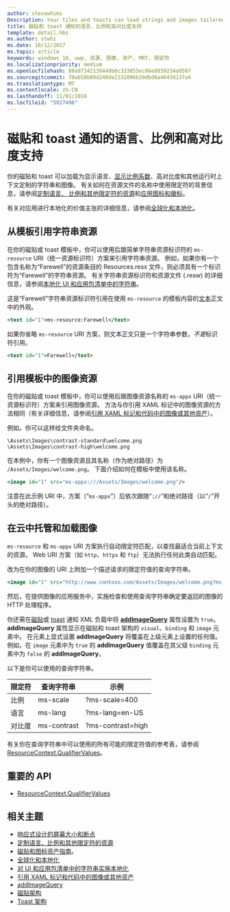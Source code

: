 ```yaml
---
author: stevewhims
Description: Your tiles and toasts can load strings and images tailored for display language, display scale factor, high contrast, and other runtime contexts.
title: 磁贴和 toast 通知的语言、比例和高对比度支持
template: detail.hbs
ms.author: stwhi
ms.date: 10/12/2017
ms.topic: article
keywords: windows 10, uwp, 资源, 图像, 资产, MRT, 限定符
ms.localizationpriority: medium
ms.openlocfilehash: 89a97342139449b6c333055ec66e8939234a9507
ms.sourcegitcommit: 70ab58b88d248de2332096b20dbd6a4643d137a4
ms.translationtype: MT
ms.contentlocale: zh-CN
ms.lasthandoff: 11/01/2018
ms.locfileid: "5927496"
---
```

# <a name="tile-and-toast-notification-support-for-language-scale-and-high-contrast"></a>磁贴和 toast 通知的语言、比例和高对比度支持

你的磁贴和 toast 可以加载为显示语言、[显示比例系数](../../layout/screen-sizes-and-breakpoints-for-responsive-design.md)、高对比度和其他运行时上下文定制的字符串和图像。 有关如何在资源文件的名称中使用限定符的背景信息，请参阅[定制语言、 比例和其他限定符的资源](../../../app-resources/tailor-resources-lang-scale-contrast.md)和[应用图标和徽标](/windows/uwp/design/style/app-icons-and-logos)。

有关对应用进行本地化的价值主张的详细信息，请参阅[全球化和本地化](../../globalizing/globalizing-portal.md)。

## <a name="refer-to-a-string-resource-from-a-template"></a>从模板引用字符串资源

在你的磁贴或 toast 模板中，你可以使用后跟简单字符串资源标识符的 `ms-resource` URI（统一资源标识符）方案来引用字符串资源。 例如，如果你有一个包含名称为“Farewell”的资源条目的 Resources.resx 文件，则必须具有一个标识符为“Farewell”的字符串资源。 有关字符串资源标识符和资源文件 (.resw) 的详细信息，请参阅[本地化 UI 和应用包清单中的字符串](../../../app-resources/localize-strings-ui-manifest.md)。

这是“Farewell”字符串资源标识符引用在使用 `ms-resource` 的模板内容的[文本](/uwp/schemas/tiles/tilesschema/element-text?branch=live)正文中的外观。

```xml
<text id="1">ms-resource:Farewell</text>
```

如果你省略 `ms-resource` URI 方案，则文本正文只是一个字符串参数，*不是*标识符引用。

```xml
<text id="1">Farewell</text>
```

## <a name="refer-to-an-image-resource-from-a-template"></a>引用模板中的图像资源

在你的磁贴或 toast 模板中，你可以使用后跟图像资源名称的 `ms-appx` URI（统一资源标识符）方案来引用图像资源。 方法与你引用 XAML 标记中的图像资源的方法相同（有关详细信息，请参阅[引用 XAML 标记和代码中的图像或其他资产](../../../app-resources/images-tailored-for-scale-theme-contrast.md#reference-an-image-or-other-asset-from-xaml-markup-and-code)）。

例如，你可以这样给文件夹命名。

```
\Assets\Images\contrast-standard\welcome.png
\Assets\Images\contrast-high\welcome.png
```

在本例中，你有一个图像资源且其名称（作为绝对路径）为 `/Assets/Images/welcome.png`。 下面介绍如何在模板中使用该名称。

```xml
<image id="1" src="ms-appx:///Assets/Images/welcome.png"/>
```

注意在此示例 URI 中，方案（“`ms-appx`”）后依次跟随“`://`”和绝对路径（以“`/`”开头的绝对路径）。

## <a name="hosting-and-loading-images-in-the-cloud"></a>在云中托管和加载图像

`ms-resource` 和 `ms-appx` URI 方案执行自动限定符匹配，以查找最适合当前上下文的资源。 Web URI 方案（如 `http`、`https` 和 `ftp`）无法执行任何此类自动匹配。

改为在你的图像的 URI 上附加一个描述请求的限定符值的查询字符串。

```xml
<image id="1" src="http://www.contoso.com/Assets/Images/welcome.png?ms-lang=en-US"/>
```

然后，在提供图像的应用服务中，实施检查和使用查询字符串确定要返回的图像的 HTTP 处理程序。

你还需在[磁贴](/uwp/schemas/tiles/tilesschema/schema-root?branch=live)或 [toast](/uwp/schemas/tiles/toastschema/schema-root?branch=live) 通知 XML 负载中将 [**addImageQuery**](/uwp/schemas/tiles/tilesschema/element-visual?branch=live) 属性设置为 `true`。 **addImageQuery** 属性显示在磁贴和 toast 架构的 `visual`、`binding` 和 `image` 元素中。 在元素上显式设置 **addImageQuery** 将覆盖在上级元素上设置的任何值。 例如，在 `image` 元素中为 `true` 的 **addImageQuery** 值覆盖在其父级 `binding` 元素中为 `false` 的 **addImageQuery**。

以下是你可以使用的查询字符串。

| 限定符 | 查询字符串 | 示例 |
| --------- | ------------ | ------- |
| 比例 | ms-scale | ?ms-scale=400 |
| 语言 | ms-lang | ?ms-lang=en-US |
| 对比度 | ms-contrast | ?ms-contrast=high |

有关你在查询字符串中可以使用的所有可能的限定符值的参考表，请参阅 [ResourceContext.QualifierValues](/uwp/api/windows.applicationmodel.resources.core.resourcecontext.QualifierValues)。

## <a name="important-apis"></a>重要的 API

* [ResourceContext.QualifierValues](/uwp/api/windows.applicationmodel.resources.core.resourcecontext.QualifierValues)

## <a name="related-topics"></a>相关主题

* [响应式设计的屏幕大小和断点](../../layout/screen-sizes-and-breakpoints-for-responsive-design.md)
* [定制语言、比例和其他限定符的资源](../../../app-resources/tailor-resources-lang-scale-contrast.md)
* [磁贴和图标资产指南](app-assets.md)。
* [全球化和本地化](../../globalizing/globalizing-portal.md)
* [对 UI 和应用包清单中的字符串实施本地化](../../../app-resources/localize-strings-ui-manifest.md)
* [引用 XAML 标记和代码中的图像或其他资产](../../../app-resources/images-tailored-for-scale-theme-contrast.md)
* [addImageQuery](/uwp/schemas/tiles/tilesschema/element-visual?branch=live)
* [磁贴架构](/uwp/schemas/tiles/tilesschema/schema-root?branch=live)
* [Toast 架构](/uwp/schemas/tiles/toastschema/schema-root?branch=live)
